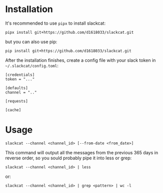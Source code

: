 Installation
=============

It's recommended to use `pipx` to install slackcat:

```
pipx install git+https://github.com/d1618033/slackcat.git
```

but you can also use pip:

```
pip install git+https://github.com/d1618033/slackcat.git
```

After the installation finishes, create a config file with your slack token in `~/.slackcat/config.toml`:

```
[credentials]
token = "..."

[defaults]
channel = ".."

[requests]

[cache]
```

Usage
======


```
slackcat --channel <channel_id> [--from-date <from_date>]
```

This command will output all the messages from the previous 365 days in reverse order, 
so you sould probably pipe it into less or grep:

```
slackcat --channel <channel_id> | less
```

or:

```
slackcat --channel <channel_id> | grep <pattern> | wc -l
```


